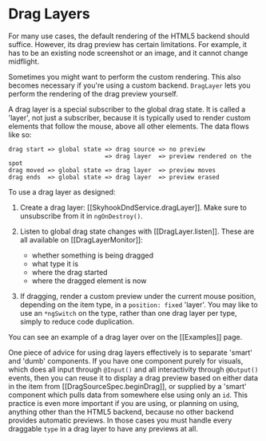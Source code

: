 #  Drag Layers

For many use cases, the default rendering of the HTML5 backend should suffice.
However, its drag preview has certain limitations. For example, it has to be an
existing node screenshot or an image, and it cannot change midflight.

Sometimes you might want to perform the custom rendering. This also becomes
necessary if you're using a custom backend. `DragLayer` lets you perform the
rendering of the drag preview yourself.

A drag layer is a special subscriber to the global drag state. It is called
a 'layer', not just a subscriber, because it is typically used to render custom
elements that follow the mouse, above all other elements. The data flows like
so:

```
drag start => global state => drag source => no preview
                           => drag layer  => preview rendered on the spot
drag moved => global state => drag layer  => preview moves
drag ends  => global state => drag layer  => preview erased
```

To use a drag layer as designed:

1. Create a drag layer: [[SkyhookDndService.dragLayer]]. Make sure to unsubscribe from
   it in `ngOnDestroy()`.
2. Listen to global drag state changes with [[DragLayer.listen]]. These are all available on [[DragLayerMonitor]]:

   * whether something is being dragged
   * what type it is
   * where the drag started
   * where the dragged element is now

3. If dragging, render a custom preview under the current mouse position,
   depending on the item type, in a `position: fixed` 'layer'. You may like to
   use an `*ngSwitch` on the type, rather than one drag layer per type, simply
   to reduce code duplication.


You can see an example of a drag layer over on the [[Examples]] page.

One piece of advice for using drag layers effectively is to separate 'smart' and
'dumb' components. If you have one component purely for visuals, which does all
input through `@Input()` and all interactivity through `@Output()` events, then
you can reuse it to display a drag preview based on either data in the item from
[[DragSourceSpec.beginDrag]], or supplied by a 'smart' component which pulls
data from somewhere else using only an `id`.
This practice is even more
important if you are using, or planning on using, anything other than the HTML5
backend, because no other backend provides automatic previews. In those cases
you must handle every draggable `type` in a drag layer to have any previews at
all.

